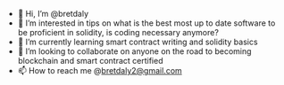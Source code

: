 - 👋 Hi, I’m @bretdaly
- 👀 I’m interested in tips on what is the best most up to date software to be proficient in solidity, is coding necessary anymore?
- 🌱 I’m currently learning smart contract writing and solidity basics
- 💞️ I’m looking to collaborate on anyone on the road to becoming blockchain and smart contract certified
- 📫 How to reach me @bretdaly2@gmail.com

<!---
bretdaly/bretdaly is a ✨ special ✨ repository because its `README.md` (this file) appears on your GitHub profile.
You can click the Preview link to take a look at your changes.
--->
